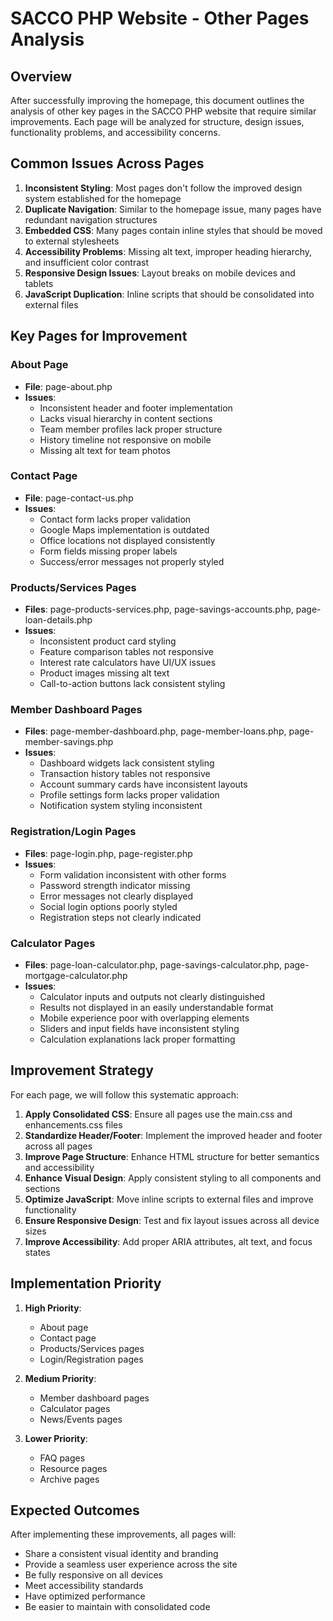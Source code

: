 # SACCO PHP Website - Other Pages Analysis

## Overview
After successfully improving the homepage, this document outlines the analysis of other key pages in the SACCO PHP website that require similar improvements. Each page will be analyzed for structure, design issues, functionality problems, and accessibility concerns.

## Common Issues Across Pages

1. **Inconsistent Styling**: Most pages don't follow the improved design system established for the homepage
2. **Duplicate Navigation**: Similar to the homepage issue, many pages have redundant navigation structures
3. **Embedded CSS**: Many pages contain inline styles that should be moved to external stylesheets
4. **Accessibility Problems**: Missing alt text, improper heading hierarchy, and insufficient color contrast
5. **Responsive Design Issues**: Layout breaks on mobile devices and tablets
6. **JavaScript Duplication**: Inline scripts that should be consolidated into external files

## Key Pages for Improvement

### About Page
- **File**: page-about.php
- **Issues**:
  - Inconsistent header and footer implementation
  - Lacks visual hierarchy in content sections
  - Team member profiles lack proper structure
  - History timeline not responsive on mobile
  - Missing alt text for team photos

### Contact Page
- **File**: page-contact-us.php
- **Issues**:
  - Contact form lacks proper validation
  - Google Maps implementation is outdated
  - Office locations not displayed consistently
  - Form fields missing proper labels
  - Success/error messages not properly styled

### Products/Services Pages
- **Files**: page-products-services.php, page-savings-accounts.php, page-loan-details.php
- **Issues**:
  - Inconsistent product card styling
  - Feature comparison tables not responsive
  - Interest rate calculators have UI/UX issues
  - Product images missing alt text
  - Call-to-action buttons lack consistent styling

### Member Dashboard Pages
- **Files**: page-member-dashboard.php, page-member-loans.php, page-member-savings.php
- **Issues**:
  - Dashboard widgets lack consistent styling
  - Transaction history tables not responsive
  - Account summary cards have inconsistent layouts
  - Profile settings form lacks proper validation
  - Notification system styling inconsistent

### Registration/Login Pages
- **Files**: page-login.php, page-register.php
- **Issues**:
  - Form validation inconsistent with other forms
  - Password strength indicator missing
  - Error messages not clearly displayed
  - Social login options poorly styled
  - Registration steps not clearly indicated

### Calculator Pages
- **Files**: page-loan-calculator.php, page-savings-calculator.php, page-mortgage-calculator.php
- **Issues**:
  - Calculator inputs and outputs not clearly distinguished
  - Results not displayed in an easily understandable format
  - Mobile experience poor with overlapping elements
  - Sliders and input fields have inconsistent styling
  - Calculation explanations lack proper formatting

## Improvement Strategy

For each page, we will follow this systematic approach:

1. **Apply Consolidated CSS**: Ensure all pages use the main.css and enhancements.css files
2. **Standardize Header/Footer**: Implement the improved header and footer across all pages
3. **Improve Page Structure**: Enhance HTML structure for better semantics and accessibility
4. **Enhance Visual Design**: Apply consistent styling to all components and sections
5. **Optimize JavaScript**: Move inline scripts to external files and improve functionality
6. **Ensure Responsive Design**: Test and fix layout issues across all device sizes
7. **Improve Accessibility**: Add proper ARIA attributes, alt text, and focus states

## Implementation Priority

1. **High Priority**:
   - About page
   - Contact page
   - Products/Services pages
   - Login/Registration pages

2. **Medium Priority**:
   - Member dashboard pages
   - Calculator pages
   - News/Events pages

3. **Lower Priority**:
   - FAQ pages
   - Resource pages
   - Archive pages

## Expected Outcomes

After implementing these improvements, all pages will:
- Share a consistent visual identity and branding
- Provide a seamless user experience across the site
- Be fully responsive on all devices
- Meet accessibility standards
- Have optimized performance
- Be easier to maintain with consolidated code
